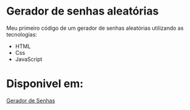 # Gerador de senhas aleatórias
Meu primeiro código de um gerador de senhas aleatórias utilizando as tecnologias:
- HTML
- Css
- JavaScript
# Disponivel em:
<a href="[https://Arthur129.github.io/Gerador-de-senhas/](https://Arthur129.github.io/GeradorDeSenhas/)" target="_blank">Gerador de Senhas</a>

